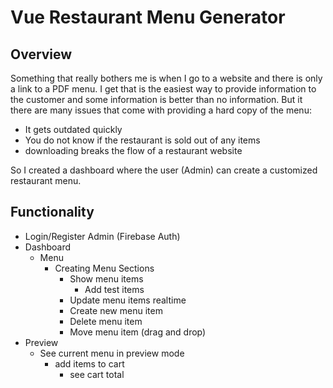 # Vue Restaurant Menu Generator

## Overview

Something that really bothers me is when I go to a website and there is only a link to a PDF menu. I get that is the easiest way to provide information to the customer and some information is better than no information. But it there are many issues that come with providing a hard copy of the menu:

* It gets outdated quickly
* You do not know if the restaurant is sold out of any items
* downloading breaks the flow of a restaurant website

So I created a dashboard where the user (Admin) can create a customized restaurant menu. 

## Functionality

* Login/Register Admin (Firebase Auth)
* Dashboard
    * Menu
        * Creating Menu Sections
            * Show menu items
                * Add test items
            * Update menu items realtime
            * Create new menu item
            * Delete menu item
            * Move menu item (drag and drop)
* Preview
    * See current menu in preview mode
        * add items to cart
            * see cart total